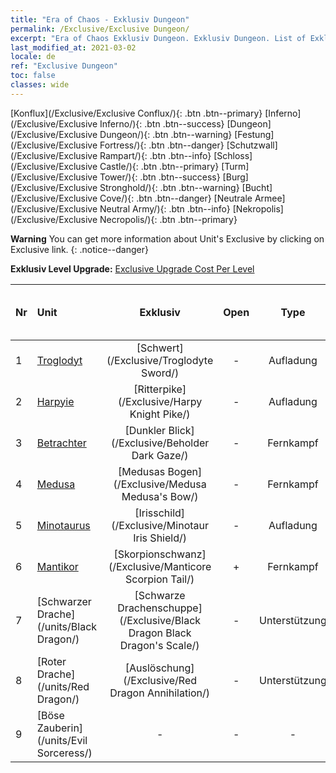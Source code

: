```yaml
---
title: "Era of Chaos - Exklusiv Dungeon"
permalink: /Exclusive/Exclusive Dungeon/
excerpt: "Era of Chaos Exklusiv Dungeon. Exklusiv Dungeon. List of Exklusiv Dungeon in Era of Chaos"
last_modified_at: 2021-03-02
locale: de
ref: "Exclusive Dungeon"
toc: false
classes: wide
---
```

 [Konflux](/Exclusive/Exclusive Conflux/){: .btn .btn--primary} [Inferno](/Exclusive/Exclusive Inferno/){: .btn .btn--success} [Dungeon](/Exclusive/Exclusive Dungeon/){: .btn .btn--warning} [Festung](/Exclusive/Exclusive Fortress/){: .btn .btn--danger} [Schutzwall](/Exclusive/Exclusive Rampart/){: .btn .btn--info} [Schloss](/Exclusive/Exclusive Castle/){: .btn .btn--primary} [Turm](/Exclusive/Exclusive Tower/){: .btn .btn--success} [Burg](/Exclusive/Exclusive Stronghold/){: .btn .btn--warning} [Bucht](/Exclusive/Exclusive Cove/){: .btn .btn--danger} [Neutrale Armee](/Exclusive/Exclusive Neutral Army/){: .btn .btn--info} [Nekropolis](/Exclusive/Exclusive Necropolis/){: .btn .btn--primary} 

**Warning** You can get more information about Unit's Exclusive by clicking on Exclusive link. 
{: .notice--danger}

 **Exklusiv Level Upgrade:** [Exclusive Upgrade Cost Per Level](/Exclusive/ExclusiveUpgradeCostPerLevel/)

  | Nr |         Unit        | Exklusiv | Open  |    Type   |  Item to Rank UP      |  Skin   |
  |:---|:--------------------|:-------------:|:-----:|:---------:|:---------------------:|:-------:|
  | 1  | [Troglodyt](/units/Troglodyte/) | [Schwert](/Exclusive/Troglodyte Sword/) | - | Aufladung | - | - |
  | 2  | [Harpyie](/units/Harpy/) | [Ritterpike](/Exclusive/Harpy Knight Pike/) | - | Aufladung | - | - |
  | 3  | [Betrachter](/units/Beholder/) | [Dunkler Blick](/Exclusive/Beholder Dark Gaze/) | - | Fernkampf | - | - |
  | 4  | [Medusa](/units/Medusa/) | [Medusas Bogen](/Exclusive/Medusa Medusa's Bow/) | - | Fernkampf | - | - |
  | 5  | [Minotaurus](/units/Minotaur/) | [Irisschild](/Exclusive/Minotaur Iris Shield/) | - | Aufladung | - | - |
  | 6  | [Mantikor](/units/Manticore/) | [Skorpionschwanz](/Exclusive/Manticore Scorpion Tail/) | + | Fernkampf | - | - |
  | 7  | [Schwarzer Drache](/units/Black Dragon/) | [Schwarze Drachenschuppe](/Exclusive/Black Dragon Black Dragon's Scale/) | - | Unterstützung | - | - |
  | 8  | [Roter Drache](/units/Red Dragon/) | [Auslöschung](/Exclusive/Red Dragon Annihilation/) | - | Unterstützung | - | - |
  | 9  | [Böse Zauberin](/units/Evil Sorceress/) | - | - | - | none | none |
